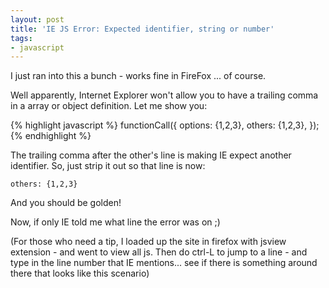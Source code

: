 ```yaml
---
layout: post
title: 'IE JS Error: Expected identifier, string or number'
tags:
- javascript
---
```


I just ran into this a bunch - works fine in FireFox ... of course.

Well apparently, Internet Explorer won't allow you to have a trailing comma in a array or object definition.  Let me show you:

{% highlight javascript %}
functionCall({
        options: {1,2,3},
        others: {1,2,3},
});
{% endhighlight %}
    



The trailing comma after the other's line is making IE expect another identifier.  So, just strip it out so that line is now:

    
    
    others: {1,2,3}
    



And you should be golden!

Now, if only IE told me what line the error was on ;)

(For those who need a tip, I loaded up the site in firefox with jsview extension - and went to view all js.  Then do ctrl-L to jump to a line - and type in the line number that IE mentions... see if there is something around there that looks like this scenario)
